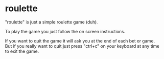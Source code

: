 # roulette

"roulette" is just a simple roulette game (duh).
  
To play the game you just follow the on screen instructions.
  
If you want to quit the game it will ask you at the end of each bet or game. But if you really want to quit just press "ctrl+c" on your keyboard at any time to exit the game.
